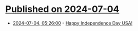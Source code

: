 # [Published on 2024-07-04](index.md)

* [2024-07-04, 05:26:00](https://soylentnews.org/article.pl?sid=24/07/04/0528214&from=rss) - [Happy Independence Day USA!](https://soylentnews.org/article.pl?sid=24/07/04/0528214&from=rss)
